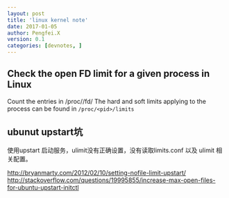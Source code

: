```yaml
---
layout: post
title: 'linux kernel note'
date: 2017-01-05
author: Pengfei.X
version: 0.1
categories: [devnotes, ]
---
```


## Check the open FD limit for a given process in Linux

Count the entries in /proc/<pid>/fd/
The hard and soft limits applying to the process can be found in `/proc/<pid>/limits`


## ubunut upstart坑

使用upstart 启动服务，ulimit没有正确设置，没有读取limits.conf 以及 ulimit 相关配置。

http://bryanmarty.com/2012/02/10/setting-nofile-limit-upstart/
http://stackoverflow.com/questions/19995855/increase-max-open-files-for-ubuntu-upstart-initctl
